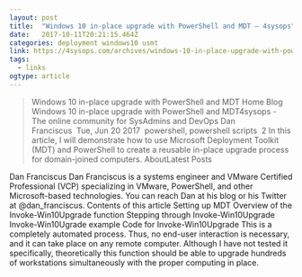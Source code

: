 ```yaml
---
layout: post 
title:  "Windows 10 in-place upgrade with PowerShell and MDT – 4sysops" 
date:   2017-10-11T20:21:15.464Z 
categories: deployment windows10 usmt
link: https://4sysops.com/archives/windows-10-in-place-upgrade-with-powershell-and-mdt/ 
tags:
  - links
ogtype: article 
---
```


> Windows 10 in-place upgrade with PowerShell and MDT
Home  Blog  Windows 10 in-place upgrade with PowerShell and MDT4sysops - The online community for SysAdmins and DevOps
Dan Franciscus  Tue, Jun 20 2017  powershell, powershell scripts  2 
In this article, I will demonstrate how to use Microsoft Deployment Toolkit (MDT) and PowerShell to create a reusable in-place upgrade process for domain-joined computers.
AboutLatest Posts

Dan Franciscus
Dan Franciscus is a systems engineer and VMware Certified Professional (VCP) specializing in VMware, PowerShell, and other Microsoft-based technologies. You can reach Dan at his blog or his Twitter at @dan_franciscus.
Contents of this article
Setting up MDT
Overview of the Invoke-Win10Upgrade function
Stepping through Invoke-Win10Upgrade
Invoke-Win10Ugrade example
Code for Invoke-Win10Upgrade
This is a completely automated process. Thus, no end-user interaction is necessary, and it can take place on any remote computer. Although I have not tested it specifically, theoretically this function should be able to upgrade hundreds of workstations simultaneously with the proper computing in place.